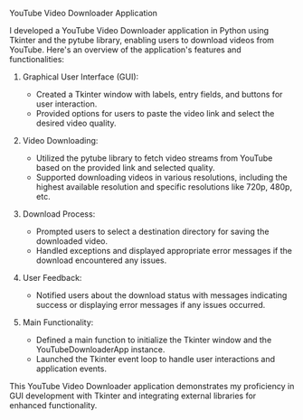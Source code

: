 YouTube Video Downloader Application

I developed a YouTube Video Downloader application in Python using Tkinter and the pytube library, enabling users to download videos from YouTube. Here's an overview of the application's features and functionalities:

1. Graphical User Interface (GUI):
   - Created a Tkinter window with labels, entry fields, and buttons for user interaction.
   - Provided options for users to paste the video link and select the desired video quality.

2. Video Downloading:
   - Utilized the pytube library to fetch video streams from YouTube based on the provided link and selected quality.
   - Supported downloading videos in various resolutions, including the highest available resolution and specific resolutions like 720p, 480p, etc.

3. Download Process:
   - Prompted users to select a destination directory for saving the downloaded video.
   - Handled exceptions and displayed appropriate error messages if the download encountered any issues.

4. User Feedback:
   - Notified users about the download status with messages indicating success or displaying error messages if any issues occurred.

5. Main Functionality:
   - Defined a main function to initialize the Tkinter window and the YouTubeDownloaderApp instance.
   - Launched the Tkinter event loop to handle user interactions and application events.

This YouTube Video Downloader application demonstrates my proficiency in GUI development with Tkinter and integrating external libraries for enhanced functionality.
